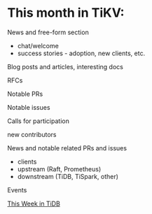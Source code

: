 # This month in TiKV: <month> <year>

News and free-form section

* chat/welcome
* success stories - adoption, new clients, etc.

Blog posts and articles, interesting docs

RFCs

Notable PRs

Notable issues

Calls for participation

new contributors

News and notable related PRs and issues

* clients
* upstream (Raft, Prometheus)
* downstream (TiDB, TiSpark, other)

Events

[This Week in TiDB](https://pingcap.com/weekly/)
